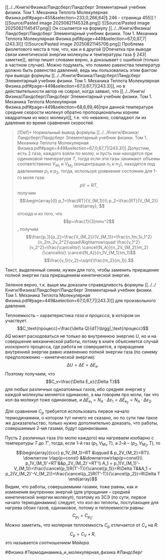 [[../../Книги/Физика/Ландсберг/Ландсберг Элементарный учебник физики. Том 1. Механика Теплота Молекулярная Физика.pdf#page=455&selection=233,0,266,64|§ 246 - страница 455]]
![[Source/Pasted image 20250821145328.png]]
![[Source/Pasted image 20250821145417.png]]
Он ссылается на формулу [[../../Книги/Физика/Ландсберг/Ландсберг Элементарный учебник физики. Том 1. Механика Теплота Молекулярная Физика.pdf#page=449&selection=67,0,67,7|(243.3)]]
![[Source/Pasted image 20250821145706.png]]
Проблема фиолетового места в том, что, как и в другой [[Опечатка при выводе связи кинетической энергии молекулы и температуры газа § 243|заметке]], автор пишет словами верно, а доказывает с ошибкой (только в частном случае). Можно подумать, что помимо равенства температур должно быть равенство давлений, ведь мы пользовались этим фактом при выводе формулы [[../../Книги/Физика/Ландсберг/Ландсберг Элементарный учебник физики. Том 1. Механика Теплота Молекулярная Физика.pdf#page=449&selection=67,0,67,7|(243.3)]], но в действительности автор не соврал, когда заявил, что [[../../Книги/Физика/Ландсберг/Ландсберг Элементарный учебник физики. Том 1. Механика Теплота Молекулярная Физика.pdf#page=449&selection=68,6,69,46|при данной температуре средние скорости молекул обратно пропорциональны корням квадратным из масс молекул]], т.е. что неважно, совпадают ли их давления во время сравнения скоростей.

>[!Def]+ Нормальный вывод формулы [[../../Книги/Физика/Ландсберг/Ландсберг Элементарный учебник физики. Том 1. Механика Теплота Молекулярная Физика.pdf#page=449&selection=67,0,67,7|(243.3)]]
>Допустим, есть 2 газа, каждого взяли по молю, и пусть они находятся при одинаковой температуре $T$, тогда если эти газы занимают объемы соответственно $V_{M_1}$ и $V_{M_2}$ (концентрации $n_1$ и $n_2$), находятся под давлениями $p_1$ и $p_2$, тогда, используя уравнение состояния для 1-го моля газа:
>$$pV=RT,$$
>получим
>$$\begin{array}{l}
>p_1=\frac{RT}{V_{M_1}}\\
>p_2=\frac{RT}{V_{M_2}}
>\end{array},
>$$
>отсюда и из того, что $$p=\frac{1}{3}nmv^2$$, получим
>$$\frac{p_1}{p_2}=\frac{V_{M_2}}{V_{M_1}}=\frac{n_1m_1v_1^2}{n_2m_2v_2^2}\quad\Rightarrow\quad \frac{v_1^2}{v_2^2}=\frac{\cancelto{\ \cancel{N_A}}{n_2V_{M_2}}m_2}{\cancelto{\ \cancel{N_A}}{n_1V_{M_1}}m_1}$$
>$$\frac{v_1}{v_2}=\sqrt{\frac{m_2}{m_1}}.$$

Текст, выделенный синим, нужен для того, чтобы заменить приращение полной энергии газа приращением кинетической энергии.

Зеленое верно, т.к. выше мы доказали справедливость формулы [[../../Книги/Физика/Ландсберг/Ландсберг Элементарный учебник физики. Том 1. Механика Теплота Молекулярная Физика.pdf#page=449&selection=67,0,67,7|(243.3)]] для произвольного давления.

Теплоемкость – характеристика *газа* и *процесса*, в котором он участвует.
$$C_\text{процесс}=\frac{\delta Q}{dT}\bigg|_\text{процесс}$$
$\delta Q$ может расходоваться не только во внутреннюю энергию $U$, но и на совершение механической работы, потому в книге объясняется случай *изохорного* процесса, где работа не совершается, а приращение внутренней энергии равно изменению полной энергии газа (по синему предположению – кинетической энергии):
$$\Delta U=\Delta E = \Delta E_к.$$
Поэтому получаем, что
$$C_v=\frac{\Delta E_к}{\Delta T}$$
для любых различных одноатомных газов, ибо средняя энергия у каждой молекулы меняется одинаково, а мы говорим про моли, так что кол-ва молекул тоже одинаковые, и $\Delta E_{к_1}=N_A\cdot \Delta \varepsilon_1=\Delta E_{к_2}=N_A\cdot \Delta \varepsilon_2$.

Для сравнения $C_p$ требуется использовать первое начало термодинамики, о котором тут ничего не сказано, но по сути там такое же доказательство, только нужно дополнительно доказать, что работы, совершаемые 2-мя газами, будут одинаковыми.

Пусть 2 различных газа (по молю каждого) мы нагреваем изобарно с температуры $T$ до $T'$, тогда, если 1-й газ $(p_1,V_{M_1},T)$, а 2-й – $(p_2,V_{M_2},T)$, то
$$\begin{array}{ccc}
p_1V_{M_1}=RT &\qquad & p_2V_{M_2}=RT\\
\downarrow \rlap{p=const} &&\downarrow\rlap{p=const}\\
p_1V_{M_1}'=RT'&&p_2V_{M_2}'=RT'\\
A_1 = p_1(V_{M_1}'-V_{M_1})=\frac{\cancel{p_1}R(T'-T)}{\cancel{p_1}}=R\Delta T&&A_1 = p_2(V_{M_2}'-V_{M_2})=\frac{\cancel{p_2}R(T'-T)}{\cancel{p_2}}=R\Delta T
\end{array}$$
Видим, что работы, совершаемыми газами, тоже равны, как и изменения внутренних энергий (для упрощения – средней кинетической энергии молекул), поэтому из ЗСЭ (по сути, первое начало термодинамики) следует, что кол-во теплоты, поступающее для нагрева обоих газов, одинаковое, потому и теплоемкости равны:
$$C_{p_1}=C_{p_2}.$$
Можно заметить, что молярная теплоемкость $C_p$ отличается от $C_v$ на $R$:
$$C_p=C_V+R,$$
это называется *соотношением Майера*.

#Физика #Термодинамика_и_молекулярная_физика #Ландсберг


